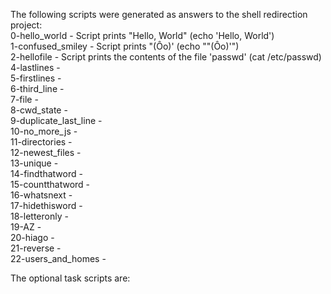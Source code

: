 The following scripts were generated as answers to the shell redirection project:  
0-hello_world - Script prints "Hello, World" (echo 'Hello, World')  
1-confused_smiley - Script prints "(Ôo)' (echo "\"(Ôo)'")  
2-hellofile - Script prints the contents of the file 'passwd' (cat /etc/passwd)  
4-lastlines -  
5-firstlines -  
6-third_line -  
7-file -  
8-cwd_state -  
9-duplicate_last_line -  
10-no_more_js -  
11-directories -  
12-newest_files -  
13-unique -  
14-findthatword -  
15-countthatword -  
16-whatsnext -  
17-hidethisword -  
18-letteronly -  
19-AZ -  
20-hiago -  
21-reverse -  
22-users_and_homes -  
  
The optional task scripts are:  
